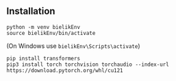 ## Installation

```
python -m venv bielikEnv
source bielikEnv/bin/activate
```

(On Windows use `bielikEnv\Scripts\activate`)

```
pip install transformers
pip3 install torch torchvision torchaudio --index-url https://download.pytorch.org/whl/cu121

```

